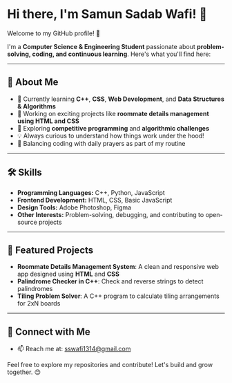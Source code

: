 # Hi there, I'm Samun Sadab Wafi! 👋  

Welcome to my GitHub profile! 🚀  

I'm a **Computer Science & Engineering Student** passionate about **problem-solving, coding, and continuous learning**. Here's what you'll find here:  

---

## 🌟 About Me  
- 🌱 Currently learning **C++**, **CSS**, **Web Development**, and **Data Structures & Algorithms**  
- 🔭 Working on exciting projects like **roommate details management using HTML and CSS**  
- 🤔 Exploring **competitive programming** and **algorithmic challenges**  
- 💡 Always curious to understand how things work under the hood!  
- 🙏 Balancing coding with daily prayers as part of my routine  

---

## 🛠️ Skills  
- **Programming Languages:** C++, Python, JavaScript  
- **Frontend Development:** HTML, CSS, Basic JavaScript  
- **Design Tools:** Adobe Photoshop, Figma  
- **Other Interests:** Problem-solving, debugging, and contributing to open-source projects  

---

## 📌 Featured Projects  
- **Roommate Details Management System**: A clean and responsive web app designed using **HTML** and **CSS**  
- **Palindrome Checker in C++**: Check and reverse strings to detect palindromes  
- **Tiling Problem Solver**: A C++ program to calculate tiling arrangements for 2xN boards  

---

## 🔗 Connect with Me    
- 📫 Reach me at: sswafi1314@gmail.com 

Feel free to explore my repositories and contribute! Let's build and grow together. 😊
